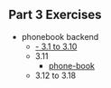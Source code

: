 ## Part 3 Exercises
- phonebook backend
  - [- 3.1 to 3.10](./phonebook-backend)
  - 3.11
    - [phone-book](https://phone-book-qotb.onrender.com/)
  - 3.12 to 3.18
